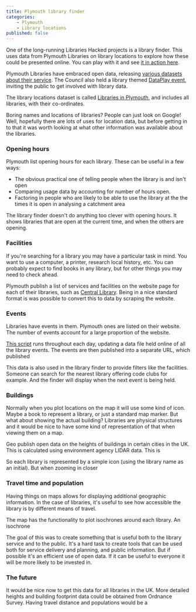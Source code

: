 ```yaml
---
title: Plymouth library finder
categories: 
    - Plymouth
    - Library locations
published: false
---
```


One of the long-running Libraries Hacked projects is a library finder. This uses data from Plymouth  Libraries on library locations to explore how these could be presented online. You can play with it and see [it in action here](https://plymouth.librarydata.uk).

Plymouth Libraries have embraced open data, releasing [various datasets about their service](https://www.plymouth.gov.uk/libraries/aboutlibraryservice/librarydata). The Council also held a library themed [DataPlay event](http://www.dataplymouth.co.uk/articles/data-play-9-itinerary), inviting the public to get involved with library data.

The library locations dataset is called [Libraries in Plymouth](https://www.plymouth.gov.uk/sites/default/files/Plymouth%20library%20locations%2C%20opening%20hours%20and%20services_0.csv), and includes all libraries, with their co-ordinates.

Boring names and locations of libraries? People can just look on Google! Well, hopefully there are lots of uses for location data, but before getting in to that it was worth looking at what other information was available about the libraries.


### Opening hours

Plymouth list opening hours for each library. These can be useful in a few ways:

- The obvious practical one of telling people when the library is and isn't open
- Comparing usage data by accounting for number of hours open.
- Factoring in people who are likely to be able to use the library at the the times it is open in analysing a catchment area

The library finder doesn't do anything too clever with opening hours. It shows libraries that are open at the current time, and when the others are opening.  




### Facilities

If you're searching for a library you may have a particular task in mind. You want to use a computer, a printer, research local history, etc. You can probably expect to find books in any library, but for other things you may need to check ahead.

Plymouth publish a list of services and facilities on the website page for each of their libraries, such as [Central Library](https://www.plymouth.gov.uk/libraries/findlibraryandopeninghours/centrallibrary). Being in a nice standard format is was possible to convert this to data by scraping the website.

### Events

Libraries have events in them. Plymouth ones are listed on their website. The number of events account for a large proportion of the website.

[This script]() runs throughout each day, updating a data file held online of all the library events. The events are then published into a separate URL, which published

This data is also used in the library finder to provide filters like the facilities. Someone can search for the nearest library offering code clubs for example. And the finder will display when the next event is being held.



### Buildings

Normally when you plot locations on the map it will use some kind of icon. Maybe a book to represent a library, or just a standard map marker. But what about showing the actual building? Libraries are physical structures and it would be nice to have some kind of representation of that when viewing them on a map.

Geo publish open data on the heights of buildings in certain cities in the UK. This is calculated using environment agency LIDAR data. This is 

So each library is represented by a simple icon (using the library name as an initial). But when zooming in closer

### Travel time and population

Having things on maps allows for displaying additional geographic information. In the case of libraries, it's useful to see how accessible the library is by different means of travel.

The map has the functionality to plot isochrones around each library. An isochrone 


The goal of this was to create something that is useful both to the library service and to the public. It's a hard task to create tools that can be used both for service delivery and planning, and public information. But if possible it's an efficient use of open data. If it can be useful to everyone it will be more likely to be invested in.

### The future

It would be nice now to get this data for all libraries in the UK. More detailed heights and building footprint data could be obtained from Ordnance Survey. Having travel distance and populations would be a 

<!--stackedit_data:
eyJoaXN0b3J5IjpbMjAyMzM0NTc5MCwtMTY3MDMzMjcyMiwtMz
U0NDY5MTk1LDQ1NDYxNzI5Ml19
-->